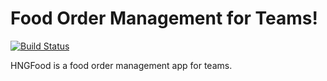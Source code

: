 # Food Order Management for Teams!

[![Build Status](https://travis-ci.org/laravel/framework.svg)](https://travis-ci.org/laravel/framework)

HNGFood is a food order management app for teams.
